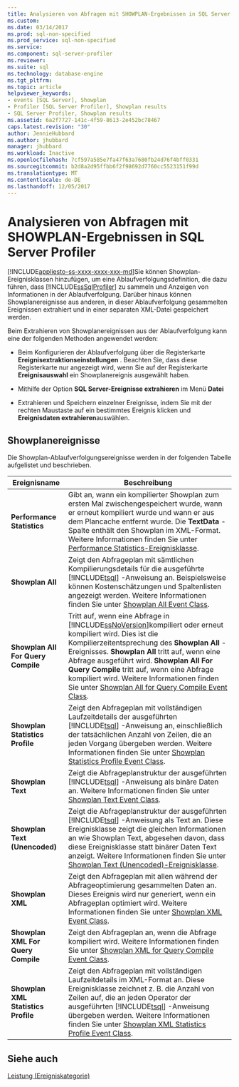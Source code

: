 ```yaml
---
title: Analysieren von Abfragen mit SHOWPLAN-Ergebnissen in SQL Server Profiler | Microsoft Docs
ms.custom: 
ms.date: 03/14/2017
ms.prod: sql-non-specified
ms.prod_service: sql-non-specified
ms.service: 
ms.component: sql-server-profiler
ms.reviewer: 
ms.suite: sql
ms.technology: database-engine
ms.tgt_pltfrm: 
ms.topic: article
helpviewer_keywords:
- events [SQL Server], Showplan
- Profiler [SQL Server Profiler], Showplan results
- SQL Server Profiler, Showplan results
ms.assetid: 6a2f7727-141c-4f59-8613-2e452bc78467
caps.latest.revision: "30"
author: JennieHubbard
ms.author: jhubbard
manager: jhubbard
ms.workload: Inactive
ms.openlocfilehash: 7cf597a585e7fa47f63a7680fb24d76f4bff0331
ms.sourcegitcommit: b2d8a2d95ffbb6f2f98692d7760cc5523151f99d
ms.translationtype: MT
ms.contentlocale: de-DE
ms.lasthandoff: 12/05/2017
---
```

# <a name="analyze-queries-with-showplan-results-in-sql-server-profiler"></a>Analysieren von Abfragen mit SHOWPLAN-Ergebnissen in SQL Server Profiler
[!INCLUDE[appliesto-ss-xxxx-xxxx-xxx-md](../../includes/appliesto-ss-xxxx-xxxx-xxx-md.md)]Sie können Showplan-Ereignisklassen hinzufügen, um eine Ablaufverfolgungsdefinition, die dazu führen, dass [!INCLUDE[ssSqlProfiler](../../includes/sssqlprofiler-md.md)] zu sammeln und Anzeigen von Informationen in der Ablaufverfolgung. Darüber hinaus können Showplanereignisse aus anderen, in dieser Ablaufverfolgung gesammelten Ereignissen extrahiert und in einer separaten XML-Datei gespeichert werden.  
  
 Beim Extrahieren von Showplanereignissen aus der Ablaufverfolgung kann eine der folgenden Methoden angewendet werden:  
  
-   Beim Konfigurieren der Ablaufverfolgung über die Registerkarte **Ereignisextraktionseinstellungen** . Beachten Sie, dass diese Registerkarte nur angezeigt wird, wenn Sie auf der Registerkarte **Ereignisauswahl** ein Showplanereignis ausgewählt haben.  
  
-   Mithilfe der Option **SQL Server-Ereignisse extrahieren** im Menü **Datei**  
  
-   Extrahieren und Speichern einzelner Ereignisse, indem Sie mit der rechten Maustaste auf ein bestimmtes Ereignis klicken und **Ereignisdaten extrahieren**auswählen.  
  
## <a name="showplan-events"></a>Showplanereignisse  
 Die Showplan-Ablaufverfolgungsereignisse werden in der folgenden Tabelle aufgelistet und beschrieben.  
  
|Ereignisname|Beschreibung|  
|----------------|-----------------|  
|**Performance Statistics**|Gibt an, wann ein kompilierter Showplan zum ersten Mal zwischengespeichert wurde, wann er erneut kompiliert wurde und wann er aus dem Plancache entfernt wurde. Die **TextData** -Spalte enthält den Showplan im XML-Format. Weitere Informationen finden Sie unter [Performance Statistics-Ereignisklasse](../../relational-databases/event-classes/performance-statistics-event-class.md).|  
|**Showplan All**|Zeigt den Abfrageplan mit sämtlichen Kompilierungsdetails für die ausgeführte [!INCLUDE[tsql](../../includes/tsql-md.md)] -Anweisung an. Beispielsweise können Kostenschätzungen und Spaltenlisten angezeigt werden. Weitere Informationen finden Sie unter [Showplan All Event Class](../../relational-databases/event-classes/showplan-all-event-class.md).|  
|**Showplan All For Query Compile**|Tritt auf, wenn eine Abfrage in [!INCLUDE[ssNoVersion](../../includes/ssnoversion-md.md)]kompiliert oder erneut kompiliert wird. Dies ist die Kompilierzeitentsprechung des **Showplan All** -Ereignisses. **Showplan All** tritt auf, wenn eine Abfrage ausgeführt wird. **Showplan All For Query Compile** tritt auf, wenn eine Abfrage kompiliert wird. Weitere Informationen finden Sie unter [Showplan All for Query Compile Event Class](../../relational-databases/event-classes/showplan-all-for-query-compile-event-class.md).|  
|**Showplan Statistics Profile**|Zeigt den Abfrageplan mit vollständigen Laufzeitdetails der ausgeführten [!INCLUDE[tsql](../../includes/tsql-md.md)] -Anweisung an, einschließlich der tatsächlichen Anzahl von Zeilen, die an jeden Vorgang übergeben werden. Weitere Informationen finden Sie unter [Showplan Statistics Profile Event Class](../../relational-databases/event-classes/showplan-statistics-profile-event-class.md).|  
|**Showplan Text**|Zeigt die Abfrageplanstruktur der ausgeführten [!INCLUDE[tsql](../../includes/tsql-md.md)] -Anweisung als binäre Daten an. Weitere Informationen finden Sie unter [Showplan Text Event Class](../../relational-databases/event-classes/showplan-text-event-class.md).|  
|**Showplan Text (Unencoded)**|Zeigt die Abfrageplanstruktur der ausgeführten [!INCLUDE[tsql](../../includes/tsql-md.md)] -Anweisung als Text an. Diese Ereignisklasse zeigt die gleichen Informationen an wie Showplan Text, abgesehen davon, dass diese Ereignisklasse statt binärer Daten Text anzeigt. Weitere Informationen finden Sie unter [Showplan Text &#40;Unencoded&#41;-Ereignisklasse](../../relational-databases/event-classes/showplan-text-unencoded-event-class.md).|  
|**Showplan XML**|Zeigt den Abfrageplan mit allen während der Abfrageoptimierung gesammelten Daten an. Dieses Ereignis wird nur generiert, wenn ein Abfrageplan optimiert wird. Weitere Informationen finden Sie unter [Showplan XML Event Class](../../relational-databases/event-classes/showplan-xml-event-class.md).|  
|**Showplan XML For Query Compile**|Zeigt den Abfrageplan an, wenn die Abfrage kompiliert wird. Weitere Informationen finden Sie unter [Showplan XML for Query Compile Event Class](../../relational-databases/event-classes/showplan-xml-for-query-compile-event-class.md).|  
|**Showplan XML Statistics Profile**|Zeigt den Abfrageplan mit vollständigen Laufzeitdetails im XML-Format an. Diese Ereignisklasse zeichnet z. B. die Anzahl von Zeilen auf, die an jeden Operator der ausgeführten [!INCLUDE[tsql](../../includes/tsql-md.md)] -Anweisung übergeben werden. Weitere Informationen finden Sie unter [Showplan XML Statistics Profile Event Class](../../relational-databases/event-classes/showplan-xml-statistics-profile-event-class.md).|  
  
## <a name="see-also"></a>Siehe auch  
 [Leistung (Ereigniskategorie)](../../relational-databases/event-classes/performance-event-category.md)  
  
  
